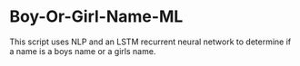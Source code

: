 # Boy-Or-Girl-Name-ML
This script uses NLP and an LSTM recurrent neural network to determine if a name is a boys name or a girls name.
